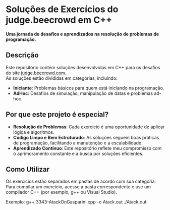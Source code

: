 # Soluções de Exercícios do judge.beecrowd em C++

**Uma jornada de desafios e aprendizados na resolução de problemas de programação.**

## Descrição

Este repositório contém soluções desenvolvidas em C++ para os desafios do site [judge.beecrowd.com](https://www.beecrowd.com.br).  
As soluções estão divididas em categorias, incluindo:

- **Iniciante**: Problemas básicos para quem está iniciando na programação.
- **AdHoc**: Desafios de simulação, manipulação de datas e problemas ad-hoc.

## Por que este projeto é especial?

- **Resolução de Problemas**: Cada exercício é uma oportunidade de aplicar lógica e algoritmos.
- **Código Limpo e Bem Estruturado**: As soluções seguem boas práticas de programação, facilitando a manutenção e a escalabilidade.
- **Aprendizado Contínuo**: Este repositório reflete meu compromisso com o aprimoramento constante e a busca por soluções eficientes.

## Como Utilizar

Os exercícios estão separados em pastas de acordo com sua categoria.
Para compilar um exercício, acesse a pasta correspondente e use um compilador C++ (por exemplo, g++ ou Visual Studio).

Exemplo:
g++ 3343-AtackOnGasparini.cpp -o Atack.out
./Atack.out
